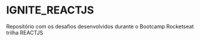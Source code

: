 # IGNITE_REACTJS
 Repositório com os desafios desenvolvidos durante o Bootcamp Rocketseat trilha REACTJS
